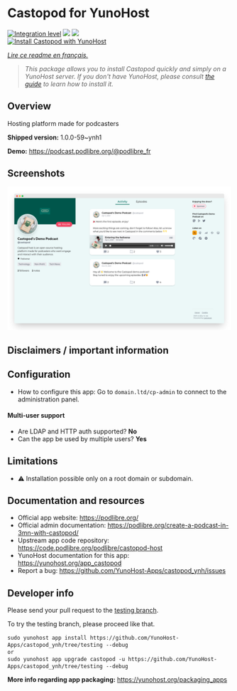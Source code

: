 <!--
N.B.: This README was automatically generated by https://github.com/YunoHost/apps/tree/master/tools/README-generator
It shall NOT be edited by hand.
-->

# Castopod for YunoHost

[![Integration level](https://dash.yunohost.org/integration/castopod.svg)](https://dash.yunohost.org/appci/app/castopod) ![](https://ci-apps.yunohost.org/ci/badges/castopod.status.svg) ![](https://ci-apps.yunohost.org/ci/badges/castopod.maintain.svg)  
[![Install Castopod with YunoHost](https://install-app.yunohost.org/install-with-yunohost.svg)](https://install-app.yunohost.org/?app=castopod)

*[Lire ce readme en français.](./README_fr.md)*

> *This package allows you to install Castopod quickly and simply on a YunoHost server.
If you don't have YunoHost, please consult [the guide](https://yunohost.org/#/install) to learn how to install it.*

## Overview

Hosting platform made for podcasters

**Shipped version:** 1.0.0-59~ynh1

**Demo:** https://podcast.podlibre.org/@podlibre_fr

## Screenshots

![](./doc/screenshots/activity-feed.png)

## Disclaimers / important information

## Configuration

 * How to configure this app: Go to `domain.ltd/cp-admin` to connect to the administration panel.

#### Multi-user support

 * Are LDAP and HTTP auth supported? **No**
 * Can the app be used by multiple users? **Yes**

## Limitations

* :warning: Installation possible only on a root domain or subdomain.

## Documentation and resources

* Official app website: https://podlibre.org/
* Official admin documentation: https://podlibre.org/create-a-podcast-in-3mn-with-castopod/
* Upstream app code repository: https://code.podlibre.org/podlibre/castopod-host
* YunoHost documentation for this app: https://yunohost.org/app_castopod
* Report a bug: https://github.com/YunoHost-Apps/castopod_ynh/issues

## Developer info

Please send your pull request to the [testing branch](https://github.com/YunoHost-Apps/castopod_ynh/tree/testing).

To try the testing branch, please proceed like that.
```
sudo yunohost app install https://github.com/YunoHost-Apps/castopod_ynh/tree/testing --debug
or
sudo yunohost app upgrade castopod -u https://github.com/YunoHost-Apps/castopod_ynh/tree/testing --debug
```

**More info regarding app packaging:** https://yunohost.org/packaging_apps